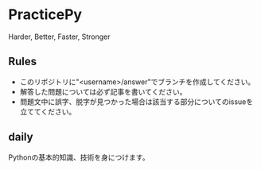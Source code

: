# PracticePy
Harder, Better, Faster, Stronger
## Rules
- このリポジトリに"<username\>/answer"でブランチを作成してください。
- 解答した問題については必ず記事を書いてください。
- 問題文中に誤字、脱字が見つかった場合は該当する部分についてのissueを立ててください。
## daily
Pythonの基本的知識、技術を身につけます。
